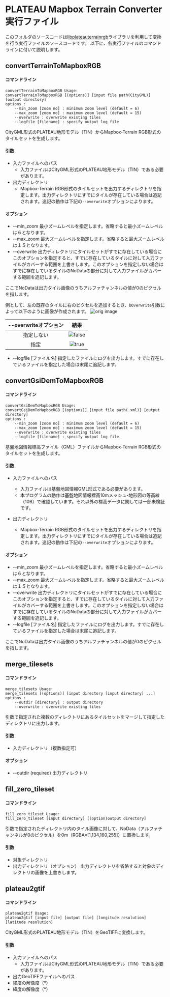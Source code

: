 # PLATEAU Mapbox Terrain Converter実行ファイル

このフォルダのソースコードは[libplateauterrainrgb](https://github.com/pacificspatial/plateau-mb-terrain-converter/tree/main/libplateauterrainrgb)ライブラリを利用して変換を行う実行ファイルのソースコードです。
以下に、各実行ファイルのコマンドラインに付いて説明します。

## convertTerrainToMapboxRGB

#### コマンドライン
```
convertTerrainToMapboxRGB Usage:
convertTerrainToMapboxRGB [(options)] [input file path(CityGML)] [output directory]
options :
    --min_zoom [zoom no] : minimum zoom level (default = 6)
    --max_zoom [zoom no] : maximum zoom level (default = 15)
    --overwrite : overwrite existing tiles
    --logfile [filename] : specify output log file
```
 CityGML形式のPLATEAU地形モデル（TIN）からMapbox-Terrain RGB形式のタイルセットを生成します。

#### 引数
- 入力ファイルへのパス
  - 入力ファイルはCityGML形式のPLATEAU地形モデル（TIN）である必要があります。
- 出力ディレクトリ
  - Mapbox-Terrain RGB形式のタイルセットを出力するディレクトリを指定します。出力ディレクトリにすでにタイルが存在している場合は追記されます。追記の動作は下記の`--overwrite`オプションによります。

#### オプション
- --min_zoom
  最小ズームレベルを指定します。省略すると最小ズームレベルは６となります。
- --max_zoom
  最大ズームレベルを指定します。省略すると最大ズームレベルは１５となります。
- --overwrite
  出力ディレクトリにタイルセットがすでに存在している場合にこのオプションを指定すると、すでに存在しているタイルに対して入力ファイルがカバーする範囲を上書きします。このオプションを指定しない場合はすでに存在しているタイルのNoDataの部分に対して入力ファイルがカバーする範囲を追記します。

ここでNoDataは出力タイル画像のうちアルファチャンネルの値が0のピクセルを指します。

例として、左の既存のタイルに右のピクセルを追加するとき、`bOverwrite`引数によって以下のように画像が作成されます。
![orig image](../img/orig_tile.png)

| --overwriteオプション |                 結果                 |
| :-------------------: | :----------------------------------: |
|      指定しない       | ![false](../img/overwrite-false.png) |
|         指定          |  ![true](../img/overwrite-true.png)  |


- --logfile [ファイル名]
  指定したファイルにログを出力します。すでに存在しているファイルを指定した場合は末尾に追記します。

## convertGsiDemToMapboxRGB

#### コマンドライン
```
convertGsiDemToMapboxRGB Usage:
convertGsiDemToMapboxRGB [(options)] [input file path(.xml)] [output directory]
options :
    --min_zoom [zoom no] : minimum zoom level (default = 6)
    --max_zoom [zoom no] : maximum zoom level (default = 15)
    --overwrite : overwrite existing tiles
    --logfile [filename] : specify output log file
```
基盤地図情報標高ファイル（GML）ファイルからMapbox-Terrain RGB形式のタイルセットを生成します。

#### 引数
- 入力ファイルへのパス
  - 入力ファイルは基盤地図情報GML形式である必要があります。
  - 本プログラムの動作は基盤地図情報標高10mメッシュ-地形図の等高線（10B）で確認しています。それ以外の標高データに関しては一部未検証です。

- 出力ディレクトリ
  - Mapbox-Terrain RGB形式のタイルセットを出力するディレクトリを指定します。出力ディレクトリにすでにタイルが存在している場合は追記されます。追記の動作は下記の`--overwrite`オプションによります。

#### オプション
- --min_zoom
  最小ズームレベルを指定します。省略すると最小ズームレベルは６となります。
- --max_zoom
  最大ズームレベルを指定します。省略すると最大ズームレベルは１５となります。
- --overwrite
  出力ディレクトリにタイルセットがすでに存在している場合にこのオプションを指定すると、すでに存在しているタイルに対して入力ファイルがカバーする範囲を上書きします。このオプションを指定しない場合はすでに存在しているタイルのNoDataの部分に対して入力ファイルがカバーする範囲を追記します。
- --logfile [ファイル名]
  指定したファイルにログを出力します。すでに存在しているファイルを指定した場合は末尾に追記します。

ここでNoDataは出力タイル画像のうちアルファチャンネルの値が0のピクセルを指します。

## merge_tilesets

#### コマンドライン
```
merge_tilesets Usage:
merge_tilesets [(options)] [input directory [input directory] ...]
options :
    --outdir [directory] : output directory
    --overwrite : overwrite existing tiles
```

引数で指定された複数のディレクトリにあるタイルセットをマージして指定したディレクトリに出力します。

#### 引数
- 入力ディレクトリ（複数指定可）

#### オプション
- --outdir (required)
  出力ディレクトリ

## fill_zero_tileset

#### コマンドライン
```
fill_zero_tileset Usage:
fill_zero_tileset [input directory] [(option)output directory]
```
引数で指定されたディレクトリ内のタイル画像に対して、NoData（アルファチャンネルが0のピクセル）を0m（RGBA=[1,134,160,255]）に置換します。

#### 引数
- 対象ディレクトリ
- 出力ディレクトリ（オプション）
  出力ディレクトリを省略すると対象のディレクトリの画像を上書きします。

## plateau2gtif

#### コマンドライン
```
plateau2gtif Usage:
plateau2gtif [input file] [output file] [longitude resolution] [latitude resolution]
```
CityGML形式のPLATEAU地形モデル（TIN）をGeoTIFFに変換します。

#### 引数
- 入力ファイルへのパス
  - 入力ファイルはCityGML形式のPLATEAU地形モデル（TIN）である必要があります。
- 出力GeoTIFFファイルへのパス
- 経度の解像度（°）
- 緯度の解像度（°）
